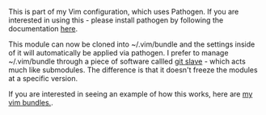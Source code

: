 This is part of my Vim configuration, which uses Pathogen. If you
are interested in using this - please install pathogen by following
the documentation [here](https://github.com/tpope/vim-pathogen).

This module can now be cloned into ~/.vim/bundle and the settings
inside of it will automatically be applied via pathogen. I prefer
to manage ~/.vim/bundle through a piece of software callled
[git slave](http://gitslave.sourceforge.net/) - which acts much
like submodules. The difference is that it doesn't freeze the
modules at a specific version.

If you are interested in seeing an example of how this works, here
are [my vim bundles.](https://github.com/monokrome/vim-bundles).

